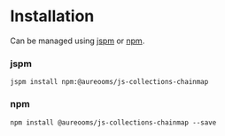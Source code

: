 # Installation
Can be managed using
[jspm](http://jspm.io)
or [npm](https://github.com/npm/npm).

### jspm
```terminal
jspm install npm:@aureooms/js-collections-chainmap
```

### npm
```terminal
npm install @aureooms/js-collections-chainmap --save
```
